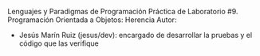 Lenguajes y Paradigmas de Programación
Práctica de Laboratorio #9. Programación Orientada a Objetos: Herencia
Autor: 
   - Jesús Marín Ruiz (jesus/dev): encargado de desarrollar la pruebas y el código que las verifique

